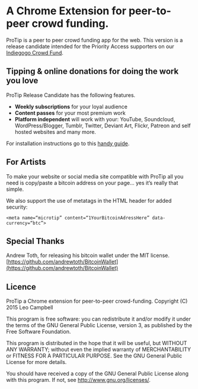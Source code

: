 # A Chrome Extension for peer-to-peer crowd funding.

ProTip is a peer to peer crowd funding app for the web. This version is a release candidate intended for the Priority Access supporters on our [Indiegogo Crowd Fund](https://www.indiegogo.com/projects/protip-peer-to-peer-tipping-for-the-web).

## Tipping & online donations for doing the work you love
ProTip Release Candidate has the following features.

- **Weekly subscriptions** for your loyal audience
- **Content passes** for your most premium work
- **Platform independent** will work with your: YouTube, Soundcloud, WordPress/Blogger, Tumblr, Twitter, Deviant Art, Flickr, Patreon and self hosted websites and many more.  

For installation instructions go to this [handy guide](https://docs.google.com/presentation/d/1Uo37gP_EKJTfhqkV7cU0rKlUX14aXLLdVz9MjTb0VcE/pub?start=false&loop=false&delayms=3000).

## For Artists
To make your website or social media site compatible with ProTip all you need is copy/paste a bitcoin address on your page… yes it’s really that simple. 

We also support the use of metatags in the HTML header for added security:

```
<meta name=“microtip” content=“1YourBitcoinAdressHere” data-currency=“btc”>
```

## Special Thanks
Andrew Toth, for releasing his bitcoin wallet under the MIT license.
[https://github.com/andrewtoth/BitcoinWallet](https://github.com/andrewtoth/BitcoinWallet)

## Licence
ProTip a Chrome extension for peer-to-peer crowd-funding.
Copyright (C) 2015 Leo Campbell

This program is free software: you can redistribute it and/or modify
it under the terms of the GNU General Public License, version 3, as
published by the Free Software Foundation.

This program is distributed in the hope that it will be useful,
but WITHOUT ANY WARRANTY; without even the implied warranty of
MERCHANTABILITY or FITNESS FOR A PARTICULAR PURPOSE.  See the
GNU General Public License for more details.

You should have received a copy of the GNU General Public License
along with this program.  If not, see <http://www.gnu.org/licenses/>.